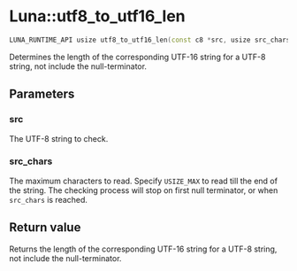 # Luna::utf8_to_utf16_len

```c++
LUNA_RUNTIME_API usize utf8_to_utf16_len(const c8 *src, usize src_chars=USIZE_MAX)
```

Determines the length of the corresponding UTF-16 string for a UTF-8 string, not include the null-terminator. 



## Parameters
### src
The UTF-8 string to check. 

### src_chars
The maximum characters to read. Specify `USIZE_MAX` to read till the end of the string. The checking process will stop on first null terminator, or when `src_chars` is reached. 

## Return value
Returns the length of the corresponding UTF-16 string for a UTF-8 string, not include the null-terminator. 

